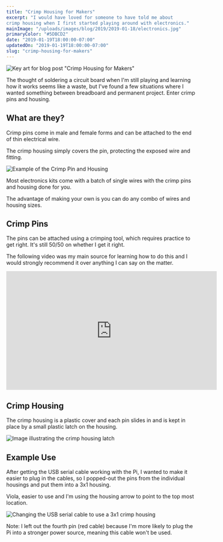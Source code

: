 ```yaml
---
title: "Crimp Housing for Makers"
excerpt: "I would have loved for someone to have told me about
crimp housing when I first started playing around with electronics."
mainImage: "/uploads/images/blog/2019/2019-01-18/electronics.jpg"
primaryColor: "#5DBCD2"
date: "2019-01-19T18:00:00-07:00"
updatedOn: "2019-01-19T18:00:00-07:00"
slug: "crimp-housing-for-makers"
---
```

![Key art for blog post "Crimp Housing for Makers"](/uploads/images/blog/2019/2019-01-19/electronics-mess.jpg)

The thought of soldering a circuit board when I'm still playing
and learning how it works seems like a waste, but I've found
a few situations where I wanted something between breadboard and
permanent project. Enter crimp pins and housing.

## What are they?

Crimp pins come in male and female forms and can be attached to 
the end of thin electrical wire.

The crimp housing simply covers the pin, protecting the exposed wire
and fitting.

![Example of the Crimp Pin and Housing](/uploads/images/blog/2019/2019-01-19/housing-removed.jpg)

Most electronics kits come with a batch of single wires with the 
crimp pins and housing done for you.

The advantage of making your own is you can do any combo of wires
and housing sizes.

## Crimp Pins

The pins can be attached using a crimping tool, which requires
practice to get right. It's still 50/50 on whether I get it right.

The following video was my main source for learning how to do this
and I would strongly recommend it over anything I can say on the matter.

<iframe width="560" height="315" src="https://www.youtube.com/embed/K7Qb3DzIX3s?modestbranding=1&rel=0" frameborder="0" allowfullscreen></iframe>

## Crimp Housing

The crimp housing is a plastic cover and each pin slides in and
is kept in place by a small plastic latch on the housing.

![Image illustrating the crimp housing latch](/uploads/images/blog/2019/2019-01-19/housing-latch.jpg)

## Example Use

After getting the USB serial cable working with the Pi, I wanted
to make it easier to plug in the cables, so I popped-out the pins
from the individual housings and put them into a 3x1 housing.

Viola, easier to use and I'm using the housing arrow to point to
the top most location.

![Changing the USB serial cable to use a 3x1 crimp housing](/uploads/images/blog/2019/2019-01-19/usb-serial-3-housing.jpg)

Note: I left out the fourth pin (red cable) because I'm more likely
to plug the Pi into a stronger power source, meaning this cable won't
be used.
